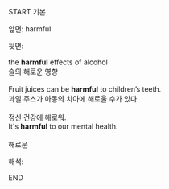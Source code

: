 START
기본

앞면:
harmful


뒷면:
<div>the <b>harmful</b> effects of alcohol </div><div>술의 해로운 영향</div><div><br></div><div><div>Fruit juices can be <strong>harmful</strong> to children’s teeth. </div><div><div>과일 주스가 아동의 치아에 해로울 수가 있다.</div></div></div><div><br></div><div><div><div><span>정신 건강에 해로워.</span></div></div><div><div><span>It's <strong>harmful</strong> to our mental health.</span></div></div></div><div><br></div><div>해로운</div>


해석:
<!--ID: 1746614454031-->
END